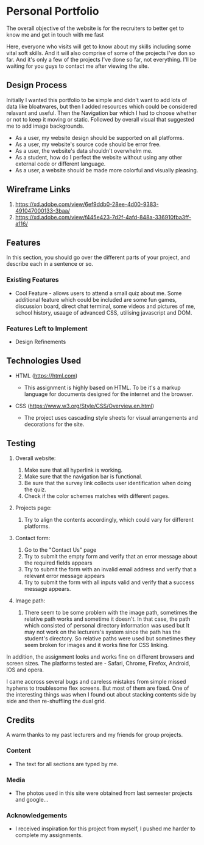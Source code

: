 # Personal Portfolio

The overall objective of the website is for the recruiters to better get to know me and get in touch with me fast

Here, everyone who visits will get to know about my skills including some vital soft skills. And it will also comprise of some of the projects I've don so far. And it's only a few of the projects I've done so far, not everything. I'll be waiting for you guys to contact me after viewing the site. 
 
## Design Process
 
Initially I wanted this portfolio to be simple and didn't want to add lots of data like bloatwares, but then I added resources which could be considered relavant and useful. Then the Navigation bar which I had to choose whether or not to keep it moving or static. Followed by overall visual that suggested me to add image backgrounds.

- As a user, my website design should be supported on all platforms.
- As a user, my website's source code should be error free.
- As a user, the website's data shouldn't overwhelm me.
- As a student, how do I perfect the website without using any other external code or different language.
- As a user, a website should be made more colorful and visually pleasing.

## Wireframe Links
1. https://xd.adobe.com/view/6ef9ddb0-28ee-4d00-9383-491047000133-3baa/
2. https://xd.adobe.com/view/f445e423-7d2f-4afd-848a-336910fba3ff-a116/

## Features

In this section, you should go over the different parts of your project, and describe each in a sentence or so.
 
### Existing Features
- Cool Feature - allows users to attend a small quiz about me.
Some additional feature which could be included are some fun games, discussion board, direct chat terminal, some videos and pictures of me, school history, usaage of advanced CSS, utilising javascript and DOM.

### Features Left to Implement
- Design Refinements

## Technologies Used

- HTML (https://html.com)
    - This assignment is highly based on HTML. To be it's a markup language for documents designed for the internet and the browser.

- CSS (https://www.w3.org/Style/CSS/Overview.en.html)
    - The project uses cascading style sheets for visual arrangements and decorations for the site.


## Testing

1. Overall website:
    1. Make sure that all hyperlink is working.
    2. Make sure that the navigation bar is functional.
    3. Be sure that the survey link collects user identification when doing the quiz.
    4. Check if the color schemes matches with different pages.

2. Projects page:
    1. Try to align the contents accordingly, which could vary for different platforms.  

3. Contact form:
    1. Go to the "Contact Us" page
    2. Try to submit the empty form and verify that an error message about the required fields appears
    3. Try to submit the form with an invalid email address and verify that a relevant error message appears
    4. Try to submit the form with all inputs valid and verify that a success message appears.
    
4. Image path:
    1. There seem to be some problem with the image path, sometimes the relative path works and sometime it doesn't. In that case, the path which consisted of personal directory information was used but It may not work on the lecturers's system since the path has the student's directory. So relative paths were used but sometimes they seem broken for images and it works fine for CSS linking.

In addition, the assignment looks and works fine on different browsers and screen sizes.
The platforms tested are - Safari, Chrome, Firefox, Android, IOS and opera.

I came accross several bugs and careless mistakes from simple missed hyphens to troublesome flex screens. But most of them are fixed. One of the interesting things was when I found out about stacking contents side by side and then re-shuffling the dual grid.


## Credits
A warm thanks to my past lecturers and my friends for group projects.

### Content
- The text for all sections are typed by me. 

### Media
- The photos used in this site were obtained from last semester projects and google...

### Acknowledgements

- I received inspiration for this project from myself, I pushed me harder to complete my assignments.
